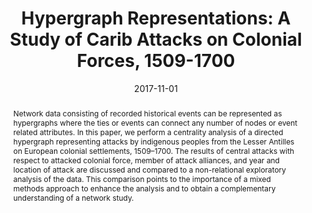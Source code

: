 ---
abstract : Network data consisting of recorded historical events can be represented as hypergraphs where the ties or events can connect any number of nodes or event related attributes. In this paper, we perform a centrality analysis of a directed hypergraph representing attacks by indigenous peoples from the Lesser Antilles on European colonial settlements, 1509–1700. The results of central attacks with respect to attacked colonial force, member of attack alliances, and year and location of attack are discussed and compared to a non-relational exploratory analysis of the data. This comparison points to the importance of a mixed methods approach to enhance the analysis and to obtain a complementary understanding of a network study.

authors:
 - Termeh Shafie
 - admin
 - Jimmy Mans
 - Corinne Hofman
 - Ulrik Brandes

date : "2017-11-01"
publication_types : ["2"]
publication : "*Journal of Historical Network Research*, 1(1)"
publication_short : "*JHNR*"
title : "Hypergraph Representations: A Study of Carib Attacks on Colonial Forces, 1509-1700"
url_pdf : "https://doi.org/10.25517/jhnr.v1i1.6"
---